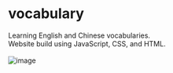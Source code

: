 # vocabulary
Learning English and Chinese vocabularies.<br>
Website build using JavaScript, CSS, and HTML.<br>
<br> 
![image](https://github.com/qcleoli/vocabulary/assets/37585120/25407381-0292-42a4-abb6-364d60643811)
